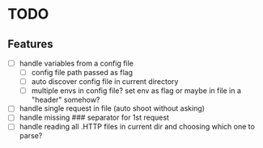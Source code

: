 # TODO

## Features
- [ ] handle variables from a config file
	* [ ] config file path passed as flag
	* [ ] auto discover config file in current directory
	* [ ] multiple envs in config file? set env as flag or maybe in file in a "header" somehow?
- [ ] handle single request in file (auto shoot without asking)
- [ ] handle missing ### separator for 1st request
- [ ] handle reading all .HTTP files in current dir and choosing which one to parse?
